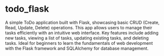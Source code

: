 # todo_flask

A simple ToDo application built with Flask, showcasing basic CRUD (Create, Read, Update, Delete) operations. This app allows users to manage their tasks efficiently with an intuitive web interface. Key features include adding new tasks, viewing a list of tasks, updating existing tasks, and deleting tasks. Ideal for beginners to learn the fundamentals of web development with the Flask framework and SQLAlchemy for database management.


